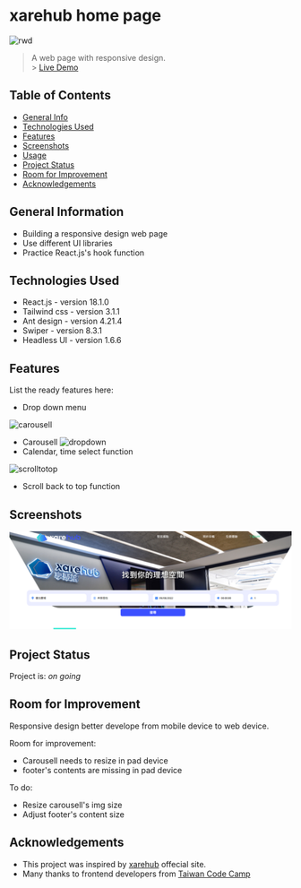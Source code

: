 # xarehub home page

![rwd](https://user-images.githubusercontent.com/39251171/189364753-3cb7c9f7-1d66-42ec-a9d7-9f5a60571d8c.gif)

> A web page with responsive design.
> <br/> > <a href="https://drizztduncan.github.io/xarehub/" target="_blank" rel="noopener"><span>Live Demo</span></a>

<!-- > <p>Check out <a href="https://www.freecodecamp.org/" target="_blank" rel="noopener noreferrer">freeCodeCamp</a>.</p> -->
<!-- source https://www.freecodecamp.org/news/how-to-use-html-to-open-link-in-new-tab/ -->

## Table of Contents

- [General Info](#general-information)
- [Technologies Used](#technologies-used)
- [Features](#features)
- [Screenshots](#screenshots)
- [Usage](#usage)
- [Project Status](#project-status)
- [Room for Improvement](#room-for-improvement)
- [Acknowledgements](#acknowledgements)
<!-- * [License](#license) -->

## General Information

- Building a responsive design web page
- Use different UI libraries
- Practice React.js's hook function
<!-- You don't have to answer all the questions - just the ones relevant to your project. -->

## Technologies Used

- React.js - version 18.1.0
- Tailwind css - version 3.1.1
- Ant design - version 4.21.4
- Swiper - version 8.3.1
- Headless UI - version 1.6.6

## Features

List the ready features here:

- Drop down menu

![carousell](https://user-images.githubusercontent.com/39251171/189362610-d633d553-ecb7-4523-931d-43a9d47b3024.gif)

- Carousell
  ![dropdown](https://user-images.githubusercontent.com/39251171/189362163-9070ac80-02dc-435f-8ff7-58c58ce21a0d.gif)
- Calendar, time select function

![scrolltotop](https://user-images.githubusercontent.com/39251171/189363345-910ad73d-03ee-4d2a-a2b6-8b031d5c45fc.gif)

- Scroll back to top function

## Screenshots

![Example screenshot](./src/img/Screenshot.png)

<!-- If you have screenshots you'd like to share, include them here. -->

## Project Status

Project is: _on going_

## Room for Improvement

Responsive design better develope from mobile device to web device.

Room for improvement:

- Carousell needs to resize in pad device
- footer's contents are missing in pad device

To do:

- Resize carousell's img size
- Adjust footer's content size

## Acknowledgements

- This project was inspired by [xarehub](https://xarehub.com/en-US) offecial site.
- Many thanks to frontend developers from [Taiwan Code Camp](https://taiwancodecamp.com/)

<!-- ## Contact -->
<!-- Created by [@flynerdpl](https://www.flynerd.pl/) - feel free to contact me! -->

<!-- Optional -->
<!-- ## License -->
<!-- This project is open source and available under the [... License](). -->

<!-- You don't have to include all sections - just the one's relevant to your project -->
